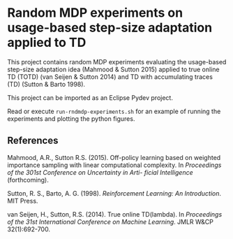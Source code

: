 # Random MDP experiments on usage-based step-size adaptation applied to TD


This project contains random MDP experiments evaluating the usage-based step-size adaptation idea (Mahmood & Sutton 2015) applied to true online TD (TOTD) (van Seijen & Sutton 2014) and TD with accumulating traces (TD) (Sutton & Barto 1998).

This project can be imported as an Eclipse Pydev project.

Read or execute `run-rndmdp-experiments.sh` for an example of running the experiments and plotting the python figures.

## References

Mahmood, A.R., Sutton R.S. (2015). Off-policy learning based on weighted importance sampling with linear computational complexity. In *Proceedings of the 301st Conference on Uncertainty in Arti- ficial Intelligence* (forthcoming).

Sutton, R. S., Barto, A. G. (1998). *Reinforcement Learning: An Introduction*. MIT Press.

van Seijen, H., Sutton, R.S. (2014). True online TD(lambda). In *Proceedings of the 31st International Conference on Machine Learning*. JMLR W&CP 32(1):692-700.

